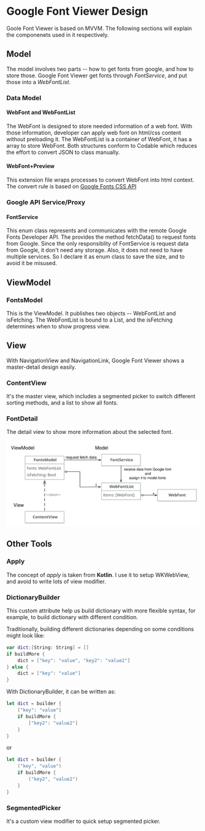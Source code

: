 # Google Font Viewer Design

Goole Font Viewer is based on MVVM. 
The following sections will explain the componenets used in it respectively.

## Model

The model involves two parts -- how to get fonts from google, and how to store those.
Google Font Viewer get fonts through *FontService*, and put those into a *WebFontList*.

### Data Model
#### WebFont and WebFontList
The WebFont is designed to store needed information of a web font. With those information, developer can apply web font on html/css content without preloading it.
The WebFontList is a container of WebFont, it has a array to store WebFont.
Both structures conform to Codable which reduces the effort to convert JSON to class manually.

#### WebFont+Preview
This extension file wraps processes to convert WebFont into html context. The convert rule is based on [Google Fonts CSS API](https://developers.google.com/fonts/docs/css2)


### Google API Service/Proxy
#### FontService
This enum class represents and communicates with the remote Google Fonts Developer API.
The provides the method fetchData() to request fonts from Google.
Since the only responsiblity of FontService is request data from Google, it don't need any storage. Also, it does not need to have multiple services. So I declare it as enum class to save the size, and to avoid it be misused. 

## ViewModel
### FontsModel
This is the ViewModel. It publishes two objects -- WebFontList and isFetching. 
The WebFontList is bound to a List, and the isFetching determines when to show progress view.

## View
With NavigationView and NavigationLink, Google Font Viewer shows a master-detail design easily.

### ContentView
It's the master view, which includes a segmented picker to switch different sorting methods, and a list to show all fonts.

### FontDetail
The detail view to show more information about the selected font.

![MVVM](GoogleFontViewer.svg)



## Other Tools
### Apply
The concept of *apply* is taken from **Kotlin**. I use it to setup WKWebView, and avoid to write lots of view modifier.

### DictionaryBuilder
This custom attribute help us build dictionary with more flexible syntax, for example, to build dictionary with different condition.

Traditionally, building different dictionaries depending on some conditions might look like:
```swift
var dict:[String: String] = []
if buildMore {
    dict = ["key": "value", "key2": "value2"]
} else {
    dict = ["key": "value"]
}
``` 

With DictionaryBuilder, it can be written as:
```swift
let dict = builder {
    ["key": "value"]
    if buildMore {
        ["key2": "value2"]
    }
}
```
or 
```swift
let dict = builder {
    ("key", "value")
    if buildMore {
        ("key2", "value2")
    }
}
```

### SegmentedPicker
It's a custom view modifier to quick setup segmented picker.

